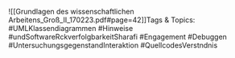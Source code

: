 
![[Grundlagen des wissenschaftlichen Arbeitens_Groß_II_170223.pdf#page=42]]Tags & Topics:
   #UMLKlassendiagrammen
   #Hinweise
   #undSoftwareRckverfolgbarkeitSharafi
   #Engagement
   #Debuggen
   #UntersuchungsgegenstandInteraktion
   #QuellcodesVerstndnis